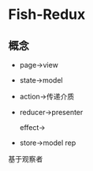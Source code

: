 # Fish-Redux

## 概念

+ page->view

+ state->model

+ action->传递介质

+ reducer->presenter

  effect->

+ store->model rep

基于观察者

